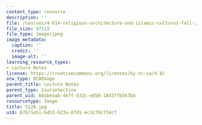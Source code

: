 ```yaml
---
content_type: resource
description: ''
file: /courses/4-614-religious-architecture-and-islamic-cultures-fall-2002/87b71e51b453623a8fd1ec3c79c734cf_5120.jpg
file_size: 97113
file_type: image/jpeg
image_metadata:
  caption: ''
  credit: ''
  image-alt: ''
learning_resource_types:
- Lecture Notes
license: https://creativecommons.org/licenses/by-nc-sa/4.0/
ocw_type: OCWImage
parent_title: Lecture Notes
parent_type: CourseSection
parent_uid: 68abeaab-4eff-532c-e858-18d3ffb567bd
resourcetype: Image
title: 5120.jpg
uid: 87b71e51-b453-623a-8fd1-ec3c79c734cf
---
```

